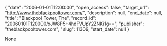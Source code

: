 {
  "date": "2006-01-01T12:00:00", 
  "open_access": false, 
  "target_url": "http://www.theblackpooltower.com/", 
  "description": null, 
  "end_date": null, 
  "title": "Blackpool Tower, The", 
  "record_id": "20060101T120000/xJW8F5+4hdFVUpY2ZNKi1g==", 
  "publisher": "theblackpooltower.com", 
  "slug": 11309, 
  "start_date": null
}

None